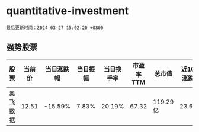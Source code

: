 # quantitative-investment

`最后更新时间：2024-03-27 15:02:20 +0800`

## 强势股票

|股票|当前价|当日涨跌幅|当日振幅|当日换手率|市盈率TTM|总市值|近10日涨跌幅|
|----|----|----|----|----|----|----|----|
|[奥飞数据](https://xueqiu.com/S/SZ300738)|12.51|-15.59%|7.83%|20.19%|67.32|119.29亿|23.62%|
